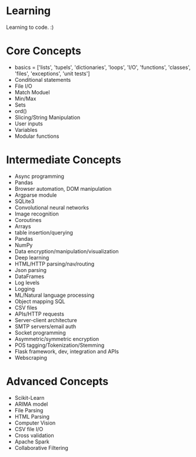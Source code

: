 # Learning  

Learning to code. :)

# Core Concepts  
- basics = ['lists', 'tupels', 'dictionaries', 'loops', 'I/O', 'functions', 'classes', 'files', 'exceptions', 'unit tests']
- Conditional statements
- File I/O
- Match Moduel
- Min/Max
- Sets
- ord()
- Slicing/String Manipulation
- User inputs
- Variables
- Modular functions

# Intermediate Concepts
- Async programming
- Pandas
- Browser automation, DOM manipulation
- Argparse module
- SQLite3
- Convolutional neural networks
- Image recognition
- Coroutines
- Arrays
- table insertion/querying
- Pandas
- NumPy
- Data encryption/manipulation/visualization
- Deep learning
- HTML/HTTP parsing/nav/routing
- Json parsing
- DataFrames
- Log levels
- Logging
- ML/Natural language processing
- Object mapping SQL
- CSV files
- APIs/HTTP requests
- Server-client architecture
- SMTP servers/email auth
- Socket programming
- Asymmetric/symmetric encryption
- POS tagging/Tokenization/Stemming
- Flask framework, dev, integration and APIs
- Webscraping

# Advanced Concepts
- Scikit-Learn
- ARIMA model
- File Parsing
- HTML Parsing
- Computer Vision
- CSV file I/O
- Cross validation
- Apache Spark
- Collaborative Filtering
